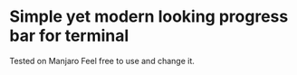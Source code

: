 # Simple yet modern looking progress bar for terminal
Tested on Manjaro
Feel free to use and change it.
